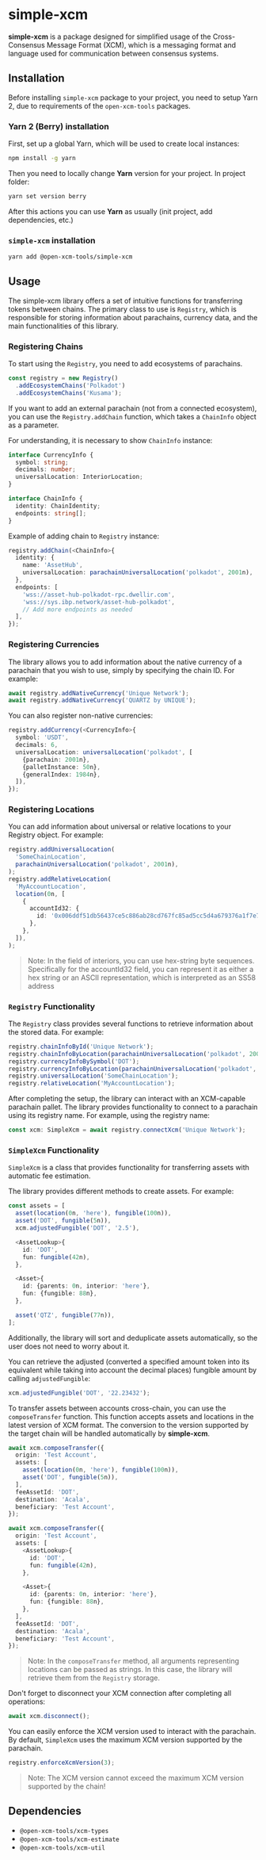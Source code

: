 # simple-xcm

**simple-xcm** is a package designed for simplified usage of the Cross-Consensus Message Format (XCM), which is a messaging format and language used for communication between consensus systems.

## Installation

Before installing `simple-xcm` package to your project, you need to setup Yarn 2, due to requirements of the `open-xcm-tools` packages.

### Yarn 2 (Berry) installation

First, set up a global Yarn, which will be used to create local instances:

```bash
npm install -g yarn
```

Then you need to locally change **Yarn** version for your project. In project folder:

```bash
yarn set version berry
```

After this actions you can use **Yarn** as usually (init project, add dependencies, etc.)

### `simple-xcm` installation

```bash
yarn add @open-xcm-tools/simple-xcm
```

## Usage

The simple-xcm library offers a set of intuitive functions for transferring tokens between chains. The primary class to use is `Registry`, which is responsible for storing information about parachains, currency data, and the main functionalities of this library.

### Registering Chains

To start using the `Registry`, you need to add ecosystems of parachains.

```typescript
const registry = new Registry()
  .addEcosystemChains('Polkadot')
  .addEcosystemChains('Kusama');
```

If you want to add an external parachain (not from a connected ecosystem), you can use the `Registry.addChain` function, which takes a `ChainInfo` object as a parameter.

For understanding, it is necessary to show `ChainInfo` instance:

```typescript
interface CurrencyInfo {
  symbol: string;
  decimals: number;
  universalLocation: InteriorLocation;
}

interface ChainInfo {
  identity: ChainIdentity;
  endpoints: string[];
}
```

Example of adding chain to `Registry` instance:

```typescript
registry.addChain(<ChainInfo>{
  identity: {
    name: 'AssetHub',
    universalLocation: parachainUniversalLocation('polkadot', 2001n),
  },
  endpoints: [
    'wss://asset-hub-polkadot-rpc.dwellir.com',
    'wss://sys.ibp.network/asset-hub-polkadot',
    // Add more endpoints as needed
  ],
});
```

### Registering Currencies

The library allows you to add information about the native currency of a parachain that you wish to use, simply by specifying the chain ID. For example:

```typescript
await registry.addNativeCurrency('Unique Network');
await registry.addNativeCurrency('QUARTZ by UNIQUE');
```

You can also register non-native currencies:

```typescript
registry.addCurrency(<CurrencyInfo>{
  symbol: 'USDT',
  decimals: 6,
  universalLocation: universalLocation('polkadot', [
    {parachain: 2001n},
    {palletInstance: 50n},
    {generalIndex: 1984n},
  ]),
});
```

### Registering Locations

You can add information about universal or relative locations to your Registry object. For example:

```typescript
registry.addUniversalLocation(
  'SomeChainLocation',
  parachainUniversalLocation('polkadot', 2001n),
);
registry.addRelativeLocation(
  'MyAccountLocation',
  location(0n, [
    {
      accountId32: {
        id: '0x006ddf51db56437ce5c886ab28cd767fc85ad5cc5d4a679376a1f7e71328b501',
      },
    },
  ]),
);
```

> Note: In the field of interiors, you can use hex-string byte sequences. Specifically for the accountId32 field, you can represent it as either a hex string or an ASCII representation, which is interpreted as an SS58 address

### `Registry` Functionality

The `Registry` class provides several functions to retrieve information about the stored data. For example:

```typescript
registry.chainInfoById('Unique Network');
registry.chainInfoByLocation(parachainUniversalLocation('polkadot', 2001n));
registry.currencyInfoBySymbol('DOT');
registry.currencyInfoByLocation(parachainUniversalLocation('polkadot', 2001n));
registry.universalLocation('SomeChainLocation');
registry.relativeLocation('MyAccountLocation');
```

After completing the setup, the library can interact with an XCM-capable parachain pallet. The library provides functionality to connect to a parachain using its registry name.
For example, using the registry name:

```typescript
const xcm: SimpleXcm = await registry.connectXcm('Unique Network');
```

### `SimpleXcm` Functionality

`SimpleXcm` is a class that provides functionality for transferring assets with automatic fee estimation.

The library provides different methods to create assets. For example:

```typescript
const assets = [
  asset(location(0n, 'here'), fungible(100n)),
  asset('DOT', fungible(5n)),
  xcm.adjustedFungible('DOT', '2.5'),

  <AssetLookup>{
    id: 'DOT',
    fun: fungible(42n),
  },

  <Asset>{
    id: {parents: 0n, interior: 'here'},
    fun: {fungible: 88n},
  },

  asset('QTZ', fungible(77n)),
];
```

Additionally, the library will sort and deduplicate assets automatically, so the user does not need to worry about it.

You can retrieve the adjusted (converted a specified amount token into its equivalent while taking into account the decimal places) fungible amount by calling `adjustedFungible`:

```typescript
xcm.adjustedFungible('DOT', '22.23432');
```

To transfer assets between accounts cross-chain, you can use the `composeTransfer` function. This function accepts assets and locations in the latest version of XCM format. The conversion to the version supported by the target chain will be handled automatically by **simple-xcm**.

```typescript
await xcm.composeTransfer({
  origin: 'Test Account',
  assets: [
    asset(location(0n, 'here'), fungible(100n)),
    asset('DOT', fungible(5n)),
  ],
  feeAssetId: 'DOT',
  destination: 'Acala',
  beneficiary: 'Test Account',
});

await xcm.composeTransfer({
  origin: 'Test Account',
  assets: [
    <AssetLookup>{
      id: 'DOT',
      fun: fungible(42n),
    },

    <Asset>{
      id: {parents: 0n, interior: 'here'},
      fun: {fungible: 88n},
    },
  ],
  feeAssetId: 'DOT',
  destination: 'Acala',
  beneficiary: 'Test Account',
});
```

> Note: In the `composeTransfer` method, all arguments representing locations can be passed as strings. In this case, the library will retrieve them from the `Registry` storage.

Don't forget to disconnect your XCM connection after completing all operations:

```typescript
await xcm.disconnect();
```

You can easily enforce the XCM version used to interact with the parachain. By default, `SimpleXcm` uses the maximum XCM version supported by the parachain.

```typescript
registry.enforceXcmVersion(3);
```

> Note: The XCM version cannot exceed the maximum XCM version supported by the chain!

## Dependencies

- `@open-xcm-tools/xcm-types`
- `@open-xcm-tools/xcm-estimate`
- `@open-xcm-tools/xcm-util`
